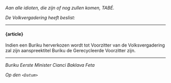 _Aan alle idioten, die zijn of nog zullen komen, TABÉ._

_De Volkvergadering heeft beslist:_

--------------------------

#### {article}
Indien een Buriku herverkozen wordt tot Voorzitter van de Volksvergadering zal zijn aanspreektitel Buriku de Gerecycleerde Voorzitter zijn.

--------------------------

_Buriku Eerste Minister Cianci Baklava Feta_

_Op den ``<Datum>``_